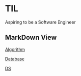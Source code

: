 
# TIL

Aspiring to be a Software Engineer

## MarkDown View
[Algorithm](Algorithm/Readme.md)

[Database](Database/Readme.md)

[DS](DataStructure/Readme.md)
